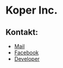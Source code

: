 # Koper Inc.

## Kontakt:
* [Mail](mailto:b.zakrzewski@lo1.elodz.edu.pl)
* [Facebook](https://www.facebook.com/profile.php?id=100086299488345)
* [Developer](https://www.facebook.com/bartek.zakrzewski.923)

